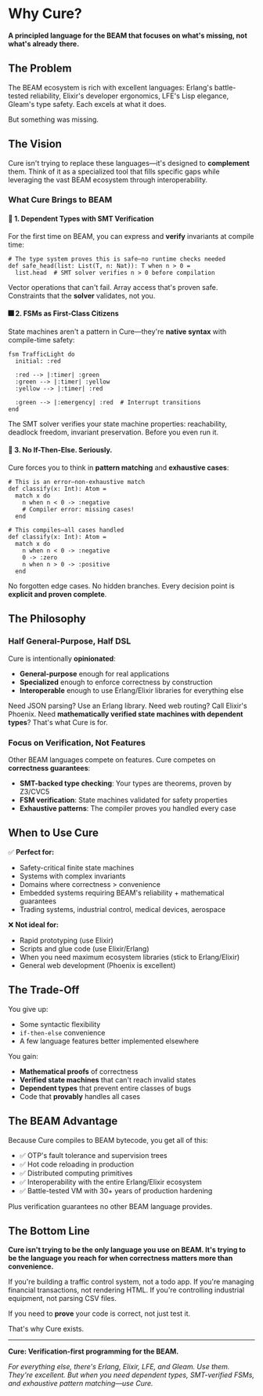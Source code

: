 # Why Cure?

**A principled language for the BEAM that focuses on what's missing, not what's already there.**

## The Problem

The BEAM ecosystem is rich with excellent languages: Erlang's battle-tested reliability, Elixir's developer ergonomics, LFE's Lisp elegance, Gleam's type safety. Each excels at what it does.

But something was missing.

## The Vision

Cure isn't trying to replace these languages—it's designed to **complement** them. Think of it as a specialized tool that fills specific gaps while leveraging the vast BEAM ecosystem through interoperability.

### What Cure Brings to BEAM

#### 🎯 **1. Dependent Types with SMT Verification**

For the first time on BEAM, you can express and **verify** invariants at compile time:

```cure
# The type system proves this is safe—no runtime checks needed
def safe_head(list: List(T, n: Nat)): T when n > 0 =
  list.head  # SMT solver verifies n > 0 before compilation
```

Vector operations that can't fail. Array access that's proven safe. Constraints that the **solver** validates, not you.

#### 🎆 **2. FSMs as First-Class Citizens**

State machines aren't a pattern in Cure—they're **native syntax** with compile-time safety:

```cure
fsm TrafficLight do
  initial: :red
  
  :red --> |:timer| :green
  :green --> |:timer| :yellow  
  :yellow --> |:timer| :red
  
  :green --> |:emergency| :red  # Interrupt transitions
end
```

The SMT solver verifies your state machine properties: reachability, deadlock freedom, invariant preservation. Before you even run it.

#### 🚫 **3. No If-Then-Else. Seriously.**

Cure forces you to think in **pattern matching** and **exhaustive cases**:

```cure
# This is an error—non-exhaustive match
def classify(x: Int): Atom =
  match x do
    n when n < 0 -> :negative
    # Compiler error: missing cases!
  end

# This compiles—all cases handled
def classify(x: Int): Atom =
  match x do
    n when n < 0 -> :negative
    0 -> :zero
    n when n > 0 -> :positive
  end
```

No forgotten edge cases. No hidden branches. Every decision point is **explicit and proven complete**.

## The Philosophy

### Half General-Purpose, Half DSL

Cure is intentionally **opinionated**:

- **General-purpose** enough for real applications
- **Specialized** enough to enforce correctness by construction
- **Interoperable** enough to use Erlang/Elixir libraries for everything else

Need JSON parsing? Use an Erlang library. Need web routing? Call Elixir's Phoenix. Need **mathematically verified state machines with dependent types**? That's what Cure is for.

### Focus on Verification, Not Features

Other BEAM languages compete on features. Cure competes on **correctness guarantees**:

- **SMT-backed type checking**: Your types are theorems, proven by Z3/CVC5
- **FSM verification**: State machines validated for safety properties
- **Exhaustive patterns**: The compiler proves you handled every case

## When to Use Cure

✅ **Perfect for:**
- Safety-critical finite state machines
- Systems with complex invariants
- Domains where correctness > convenience
- Embedded systems requiring BEAM's reliability + mathematical guarantees
- Trading systems, industrial control, medical devices, aerospace

❌ **Not ideal for:**
- Rapid prototyping (use Elixir)
- Scripts and glue code (use Elixir/Erlang)
- When you need maximum ecosystem libraries (stick to Erlang/Elixir)
- General web development (Phoenix is excellent)

## The Trade-Off

You give up:
- Some syntactic flexibility
- `if-then-else` convenience
- A few language features better implemented elsewhere

You gain:
- **Mathematical proofs** of correctness
- **Verified state machines** that can't reach invalid states
- **Dependent types** that prevent entire classes of bugs
- Code that **provably** handles all cases

## The BEAM Advantage

Because Cure compiles to BEAM bytecode, you get all of this:

- ✅ OTP's fault tolerance and supervision trees
- ✅ Hot code reloading in production
- ✅ Distributed computing primitives
- ✅ Interoperability with the entire Erlang/Elixir ecosystem
- ✅ Battle-tested VM with 30+ years of production hardening

Plus verification guarantees no other BEAM language provides.

## The Bottom Line

**Cure isn't trying to be the only language you use on BEAM. It's trying to be the language you reach for when correctness matters more than convenience.**

If you're building a traffic control system, not a todo app. If you're managing financial transactions, not rendering HTML. If you're controlling industrial equipment, not parsing CSV files.

If you need to **prove** your code is correct, not just test it.

That's why Cure exists.

---

**Cure: Verification-first programming for the BEAM.**

*For everything else, there's Erlang, Elixir, LFE, and Gleam. Use them. They're excellent. But when you need dependent types, SMT-verified FSMs, and exhaustive pattern matching—use Cure.*
